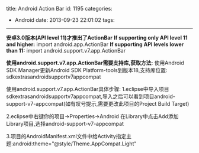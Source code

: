 title: Android Action Bar
id: 1195
categories:
  - Android
date: 2013-09-23 22:01:02
tags:
---

**安卓3.0版本(API level 11)才推出了ActionBar**
**If supporting only API level 11 and higher:**
import android.app.ActionBar
**If supporting API levels lower than 11:**
import android.support.v7.app.ActionBar

**使用android.support.v7.app.ActionBar需要支持库,获取方法:**
使用Android SDK Manager更新Android SDK Platform-tools到版本18,支持库位置:
sdkextrasandroidsupportv7appcompat

使用android.support.v7.app.ActionBar具体步骤:
1.eclipse中导入项目sdkextrasandroidsupportv7appcompat,导入之后可以看到项目android-support-v7-appcompat(如有叹号提示,需要更改此项目的Project Build Target)

2.eclipse中右键你的项目->Properties->Android
在Library中点击Add添加Library项目,选择android-support-v7-appcompat

3.项目的AndroidManifest.xml文件中给Activity指定主题:android:theme="@style/Theme.AppCompat.Light"
